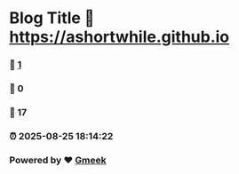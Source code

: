 # Blog Title :link: https://ashortwhile.github.io 
### :page_facing_up: [1](https://ashortwhile.github.io/tag.html) 
### :speech_balloon: 0 
### :hibiscus: 17 
### :alarm_clock: 2025-08-25 18:14:22 
### Powered by :heart: [Gmeek](https://github.com/Meekdai/Gmeek)
